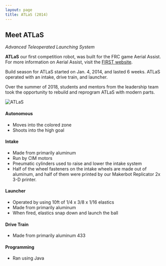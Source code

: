 ```yaml
---
layout: page
title: ATLaS (2014)
---
```


## Meet ATLaS
_Advanced Teleoperated Launching System_

**ATLaS** our first competition robot, was built for the FRC game Aerial Assist. For more information on Aerial Assist, visit the [FIRST website](https://www.usfirst.org/uploadedFiles/About_Us/Media_Center/FRC_Assets/2014_FRC_Game_1page.pdf.%20).

Build season for ATLaS started on Jan. 4, 2014, and lasted 6 weeks. ATLaS operated with an intake, drive train, and launcher.

Over the summer of 2018, students and mentors from the leadership team took the opportunity to rebuild and reprogram ATLaS with modern parts.

<img src="{% link assets/images/atlas.jpg %}" alt="ATLaS">

#### Autonomous
- Moves into the colored zone
- Shoots into the high goal

#### Intake
- Made from primarily aluminum
- Run by CIM motors
- Pneumatic cylinders used to raise and lower the intake system
- Half of the wheel fasteners on the intake wheels are made out of aluminum, and half of them were printed by our Makerbot Replicator 2x 3-D printer.

#### Launcher
- Operated by using 10ft of 1/4 x 3/8 x 1/16 elastics
- Made from primarily aluminum
- When fired, elastics snap down and launch the ball

#### Drive Train
- Made from primarily aluminum 433

#### Programming
- Ran using Java
